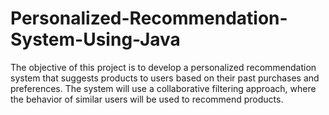# Personalized-Recommendation-System-Using-Java
The objective of this project is to develop a personalized recommendation system that suggests products to users based on their past purchases and preferences. The system will use a collaborative filtering approach, where the behavior of similar users will be used to recommend products.
